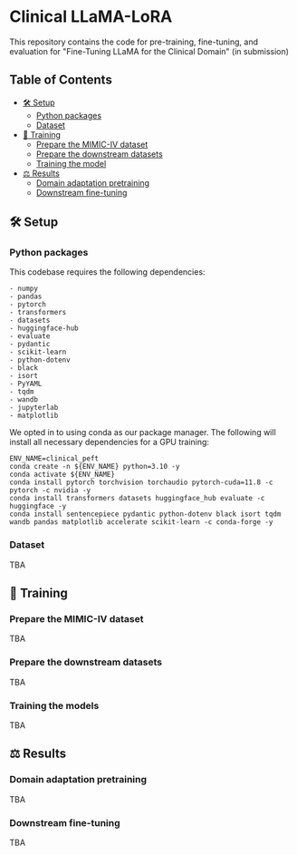 # Clinical LLaMA-LoRA

This repository contains the code for pre-training, fine-tuning, and evaluation for "Fine-Tuning LLaMA for the Clinical Domain" (in submission)

<!-- omit in toc -->
## Table of Contents
- [🛠️ Setup](#️-setup)
  - [Python packages](#python-packages)
  - [Dataset](#dataset)
- [🤖 Training](#-training)
  - [Prepare the MIMIC-IV dataset](#prepare-the-mimic-iv-dataset)
  - [Prepare the downstream datasets](#prepare-the-downstream-dataset)
  - [Training the model](#training-the-model)
- [⚖️ Results](#️-results)
  - [Domain adaptation pretraining](#domain-adaptation-pretraining)
  - [Downstream fine-tuning](#downstream-fine-tuning)


## 🛠️ Setup
### Python packages
This codebase requires the following dependencies:
```
- numpy
- pandas
- pytorch
- transformers
- datasets
- huggingface-hub
- evaluate
- pydantic
- scikit-learn
- python-dotenv
- black
- isort
- PyYAML
- tqdm
- wandb
- jupyterlab
- matplotlib
```

We opted in to using conda as our package manager. The following will install all necessary dependencies for a GPU training:
```
ENV_NAME=clinical_peft
conda create -n ${ENV_NAME} python=3.10 -y
conda activate ${ENV_NAME}
conda install pytorch torchvision torchaudio pytorch-cuda=11.8 -c pytorch -c nvidia -y
conda install transformers datasets huggingface_hub evaluate -c huggingface -y
conda install sentencepiece pydantic python-dotenv black isort tqdm wandb pandas matplotlib accelerate scikit-learn -c conda-forge -y
```

### Dataset
TBA

## 🤖 Training

### Prepare the MIMIC-IV dataset

TBA

### Prepare the downstream datasets

TBA

### Training the models
TBA

## ⚖️ Results

### Domain adaptation pretraining

TBA

### Downstream fine-tuning

TBA
